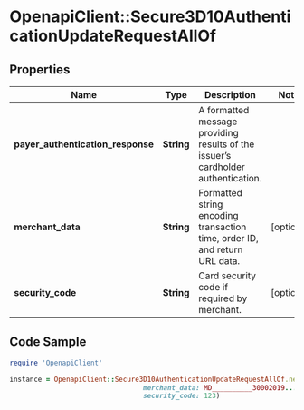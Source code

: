 # OpenapiClient::Secure3D10AuthenticationUpdateRequestAllOf

## Properties

Name | Type | Description | Notes
------------ | ------------- | ------------- | -------------
**payer_authentication_response** | **String** | A formatted message providing results of the issuer’s cardholder authentication. | 
**merchant_data** | **String** | Formatted string encoding transaction time, order ID, and return URL data. | [optional] 
**security_code** | **String** | Card security code if required by merchant. | [optional] 

## Code Sample

```ruby
require 'OpenapiClient'

instance = OpenapiClient::Secure3D10AuthenticationUpdateRequestAllOf.new(payer_authentication_response: eJzVWFm....9f/AhjgEcE&#x3D;,
                                 merchant_data: MD__________30002019....85bcd02599,
                                 security_code: 123)
```


